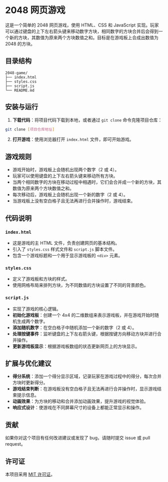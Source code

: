 # 2048 网页游戏

这是一个简单的 2048 网页游戏，使用 HTML、CSS 和 JavaScript 实现。玩家可以通过键盘的上下左右箭头键来移动数字方块，相同数字的方块合并后会得到一个新的方块，其数值为原来两个方块数值之和。目标是在游戏板上合成出数值为 2048 的方块。

## 目录结构
```
2048-game/
├── index.html
├── styles.css
├── script.js
└── README.md
```

## 安装与运行
1. **下载代码**：将项目代码下载到本地，或者通过 `git clone` 命令克隆项目仓库：
```bash
git clone [项目仓库地址]
```
2. **打开游戏**：使用浏览器打开 `index.html` 文件，即可开始游戏。

## 游戏规则
- 游戏开始时，游戏板上会随机出现两个数字（2 或 4）。
- 玩家可以使用键盘的上下左右箭头键来移动所有方块。
- 当两个相同数字的方块在移动过程中相遇时，它们会合并成一个新的方块，其数值为原来两个方块数值之和。
- 每次移动后，游戏板上会随机出现一个新的数字（2 或 4）。
- 当游戏板上没有空白格子且无法再进行合并操作时，游戏结束。

## 代码说明
### `index.html`
- 这是游戏的主 HTML 文件，负责创建网页的基本结构。
- 引入了 `styles.css` 样式文件和 `script.js` 脚本文件。
- 包含一个游戏标题和一个用于显示游戏板的 `<div>` 元素。

### `styles.css`
- 定义了游戏板和方块的样式。
- 使用网格布局来排列方块，为不同数值的方块设置了不同的背景颜色。

### `script.js`
- 实现了游戏的核心逻辑。
- **初始化游戏板**：创建一个 4x4 的二维数组来表示游戏板，并在游戏开始时随机生成两个数字。
- **添加随机数字**：在空白格子中随机添加一个新的数字（2 或 4）。
- **处理按键事件**：监听键盘的上下左右箭头键，根据按键方向移动方块并进行合并操作。
- **更新游戏板显示**：根据游戏板数组的状态更新网页上的方块显示。

## 扩展与优化建议
- **得分系统**：添加一个得分显示区域，记录玩家在游戏过程中的得分，每次合并方块时更新得分。
- **游戏结束判断**：在游戏板没有空白格子且无法再进行合并操作时，显示游戏结束提示信息。
- **动画效果**：为方块的移动和合并添加动画效果，提升游戏的视觉体验。
- **响应式设计**：使游戏在不同屏幕尺寸的设备上都能正常显示和操作。

## 贡献
如果你对这个项目有任何改进建议或发现了 bug，请随时提交 issue 或 pull request。

## 许可证
本项目采用 [MIT 许可证](LICENSE)。